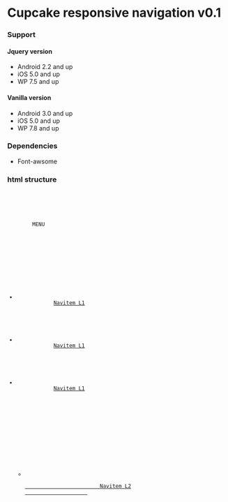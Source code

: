 # Cupcake responsive navigation v0.1


### Support

#### Jquery version
- Android 2.2 and up
- iOS 5.0 and up
- WP 7.5 and up

#### Vanilla version
- Android 3.0 and up
- iOS 5.0 and up
- WP 7.8 and up


### Dependencies
- Font-awsome


### html structure
<pre><code>
<nav>
    <!-- Mobile menu toggle -->
    <div class="js-cupcake-menu__toggle cupcake-menu__toggle cupcake-menu__toggle--top">
        MENU
        <i class="icon-reorder"></i>
        <i class="icon-remove"></i>
    </div>

    <!-- Menu -->
    <ul class="cupcake-menu">
        <!-- Menu item -->
        <li class="cupcake-menu__item">
            <a href="#" class="cupcake-menu__link">Navitem L1</a>
        </li>

        <!-- Menu item active -->
        <li class="cupcake-menu__item cupcake-menu__item--active">
            <a href="#" class="cupcake-menu__link">Navitem L1</a>
        </li>

        <!-- Menu item with submenu -->
        <li class="cupcake-menu__item">
            <a href="#" class="cupcake-menu__link">Navitem L1</a>

            <!-- Mobile submenu toggle -->
            <div class="js-cupcake-menu__toggle cupcake-menu__toggle cupcake-menu__toggle--submenu">
                <i class="icon-chevron-down"></i>
                <i class="icon-chevron-up"></i>
            </div>

            <!-- Submenu -->
            <ul class="cupcake-menu cupcake-menu__sublevel">
                <li class="cupcake-menu__item">
                    <a href="#" class="cupcake-menu__link">
                        Navitem L2
                    </a>
                </li>
            </ul>
        </li>
    </ul>
</nav>
</code></pre>

